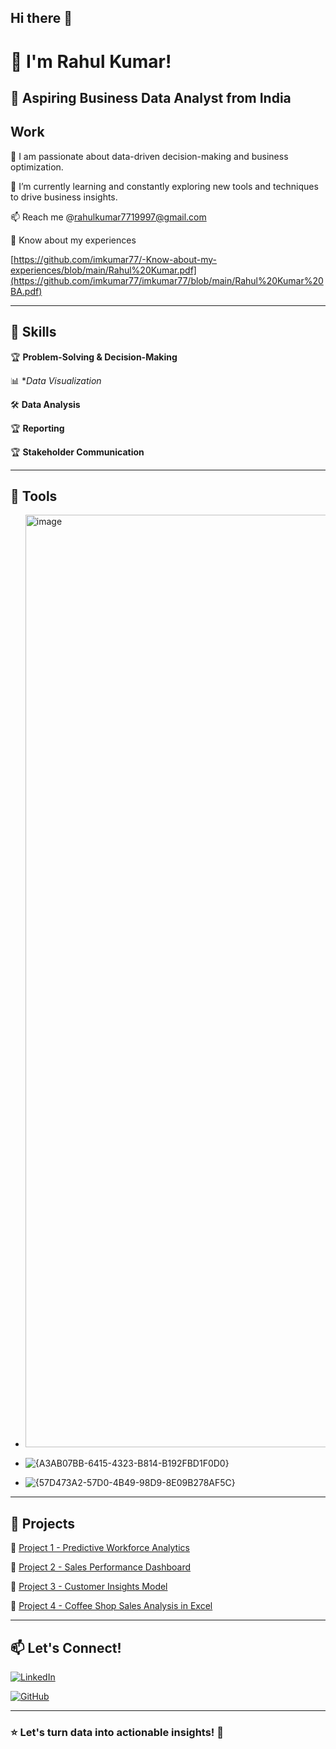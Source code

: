 ## Hi there 👋

# 👋 I'm Rahul Kumar!

## 🚀 Aspiring Business Data Analyst from India

 ## Work
 
🔭  I am passionate about data-driven decision-making and business optimization. 

🌱 I’m currently learning and constantly exploring new tools and techniques to drive business insights.

📫 Reach me @rahulkumar7719997@gmail.com

📄 Know about my experiences  

[https://github.com/imkumar77/-Know-about-my-experiences/blob/main/Rahul%20Kumar.pdf](https://github.com/imkumar77/imkumar77/blob/main/Rahul%20Kumar%20BA.pdf)

---

## 🔹 Skills

🏆 **Problem-Solving & Decision-Making**

📊 **Data Visualization*

🛠  **Data Analysis**

🏆 **Reporting**

🏆 **Stakeholder Communication**

---

## 🔹 Tools
- <img width="5625" height="1492" alt="image" src="https://github.com/user-attachments/assets/76650202-3e4d-4713-b8f9-af21cd561fce" />

- ![{A3AB07BB-6415-4323-B814-B192FBD1F0D0}](https://github.com/user-attachments/assets/d295f46a-6d2d-42ea-9433-b12b2b22bd16)
  
- ![{57D473A2-57D0-4B49-98D9-8E09B278AF5C}](https://github.com/user-attachments/assets/e6298b30-2081-4155-8567-f72afcd5e829)


---

## 📂 Projects

🔹 [Project 1 - Predictive Workforce Analytics](https://github.com/imkumar77/Predictive-Workforce-Analytics-Strategy-for-Employee-Retention) 

🔹 [Project 2 - Sales Performance Dashboard](https://github.com/imkumar77/Sales-Performance-Dashboard) 

🔹 [Project 3 - Customer Insights Model](https://github.com/imkumar77/retail_database)

🔹 [Project 4 - Coffee Shop Sales Analysis in Excel](https://github.com/imkumar77/Coffee-Shop-Revenue-Analysis-Dashboard-Excel-)

---

## 📫 Let's Connect!


[![LinkedIn](https://img.shields.io/badge/LinkedIn-Profile-blue?logo=linkedin)](https://www.linkedin.com/in/rahul-kumar-business-anylist/)

[![GitHub](https://img.shields.io/badge/GitHub-Profile-black?logo=github)](https://github.com/imkumar77)



---

### ⭐ **Let's turn data into actionable insights!** 🚀
